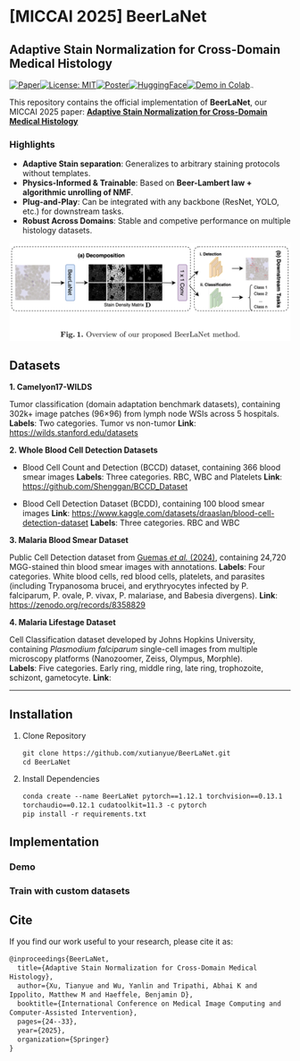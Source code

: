 # [MICCAI 2025] BeerLaNet

## Adaptive Stain Normalization for Cross-Domain Medical Histology

[![Paper](https://img.shields.io/badge/Paper-MICCAI%202025-blue)](https://link.springer.com/chapter/10.1007/978-3-032-04981-0_3)[![License: MIT](https://img.shields.io/badge/License-MIT-green.svg)](https://opensource.org/license/MIT)[![Poster](https://img.shields.io/badge/Poster-PDF-orange)](./docs/MICCAI2025-Poster.pdf)[![HuggingFace](https://img.shields.io/badge/🤗%20Hugging%20Face-Dataset-yellow)](https://huggingface.co/spaces/yourname/BeerLaNet)[![Demo in Colab](https://colab.research.google.com/assets/colab-badge.svg)](
https://colab.research.google.com/github/<your-username>/<your-repo>/blob/main/notebooks/demo.ipynb)<img src="https://assurgentmedical.com/wp-content/uploads/2017/07/johns-hopkins-university-logo.png" alt="img" style="zoom:15%;" />

This repository contains the official implementation of **BeerLaNet**, our MICCAI 2025 paper: 
[**Adaptive Stain Normalization for Cross-Domain Medical Histology**](https://link.springer.com/chapter/10.1007/978-3-032-04981-0_3)

### Highlights

- **Adaptive Stain separation**: Generalizes to arbitrary staining protocols without templates.  
- **Physics-Informed & Trainable**: Based on **Beer-Lambert law + algorithmic unrolling of NMF**.  
- **Plug-and-Play**: Can be integrated with any backbone (ResNet, YOLO, etc.) for downstream tasks.
- **Robust Across Domains**: Stable and competive performance on multiple histology datasets.

![pipeline_overview](docs/pipeline_overview.png)

## Datasets

**1. Camelyon17-WILDS**

Tumor classification (domain adaptation benchmark datasets), containing 302k+ image patches (96×96) from lymph node WSIs across 5 hospitals.
**Labels**: Two categories. Tumor vs non-tumor
**Link**: https://wilds.stanford.edu/datasets

**2. Whole Blood Cell Detection Datasets**

- Blood Cell Count and Detection (BCCD) dataset, containing 366 blood smear images
**Labels**: Three categories. RBC, WBC and Platelets
  **Link**: https://github.com/Shenggan/BCCD_Dataset

- Blood Cell Detection Dataset (BCDD), containing 100 blood smear images
  **Link**: https://www.kaggle.com/datasets/draaslan/blood-cell-detection-dataset
  **Labels**: Three categories. RBC and WBC

**3. Malaria Blood Smear Dataset** 

Public Cell Detection dataset from [Guemas *et al.* (2024)](https://pubmed.ncbi.nlm.nih.gov/38171008/), containing 24,720 MGG-stained thin blood smear images with annotations.
**Labels**:  Four categories. White blood cells, red blood cells, platelets, and parasites
(including Trypanosoma brucei, and erythryocytes infected by P. falciparum, P.
ovale, P. vivax, P. malariase, and Babesia divergens).
**Link**: https://zenodo.org/records/8358829

**4. Malaria Lifestage Dataset**

Cell Classification dataset developed by Johns Hopkins University, containing *Plasmodium falciparum* single-cell images from multiple microscopy platforms (Nanozoomer, Zeiss, Olympus, Morphle).  
**Labels**: Five categories. Early ring, middle ring, late ring, trophozoite, schizont, gametocyte.
**Link**: 

----

## Installation

1. Clone Repository

   ```
   git clone https://github.com/xutianyue/BeerLaNet.git
   cd BeerLaNet
   ```

2. Install Dependencies

   ```
   conda create --name BeerLaNet pytorch==1.12.1 torchvision==0.13.1 torchaudio==0.12.1 cudatoolkit=11.3 -c pytorch
   pip install -r requirements.txt
   ```

## Implementation

### Demo

### Train with custom datasets

## Cite

If you find our work useful to your research, please cite it as:

```
@inproceedings{BeerLaNet,
  title={Adaptive Stain Normalization for Cross-Domain Medical Histology},
  author={Xu, Tianyue and Wu, Yanlin and Tripathi, Abhai K and Ippolito, Matthew M and Haeffele, Benjamin D},
  booktitle={International Conference on Medical Image Computing and Computer-Assisted Intervention},
  pages={24--33},
  year={2025},
  organization={Springer}
}
```
